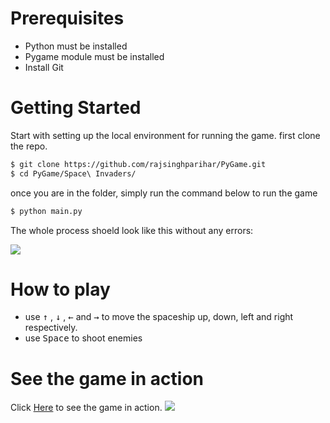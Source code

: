 # Prerequisites
- Python must be installed
- Pygame module must be installed
- Install Git

# Getting Started
Start with setting up the local environment for running the game.
first clone the repo.
```BASH
$ git clone https://github.com/rajsinghparihar/PyGame.git
$ cd PyGame/Space\ Invaders/
```
once you are in the folder, simply run the command below to run the game

```BASH
$ python main.py
```
The whole process shoeld look like this without any errors:

<img src="https://github.com/Bawa-dev/PyGame/blob/master/ezgif.com-gif-maker%20(2).gif"/>

# How to play
- use <kbd>&uarr;</kbd> , <kbd>&darr;</kbd> , <kbd>&larr;</kbd> and <kbd>&rarr;</kbd> to move the spaceship up, down, left and right respectively.
- use <kbd>Space</kbd> to shoot enemies

# See the game in action
Click [Here](https://www.youtube.com/watch?v=xi-AxAlxCAo) to see the game in action.
<img src="https://github.com/Bawa-dev/PyGame/blob/master/Demo.gif"/>
